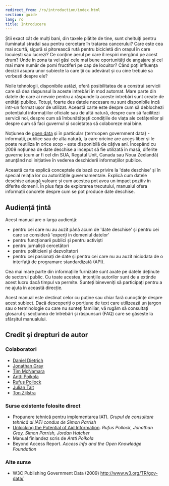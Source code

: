 ```yaml
---
redirect_from: /ro/introduction/index.html
section: guide
lang: ro
title: Introducere
---
```


Știi exact cât de mulți bani, din taxele plătite de tine, sunt cheltuiți pentru iluminatul stradal sau pentru cercetare în tratarea cancerului? Care este cea mai scurtă, sigură si pitorească rută pentru bicicletă din orașul în care locuiești sau lucrezi? Ce conține aerul pe care îl respiri mergând pe acest drum? Unde în zona ta vei găsi cele mai bune oportunități de angajare și cel mai mare număr de pomi fructiferi pe cap de locuitor? Când poți influența decizii asupra unor subiecte la care ții cu adevărat și cu cine trebuie sa vorbesti despre ele?

Noile tehnologii, disponibile astăzi, oferă posibilitatea de a construi servicii care să dea răspunsul la aceste intrebări în mod automat. Mare parte din datele de care ai nevoie pentru a răspunde la aceste intrebări sunt create de entități publice. Totuși, foarte des datele necesare nu sunt disponibile incă intr-un format ușor de utilizat. Această carte este despre cum să deblochezi potențialul informațiilor oficiale sau de altă natură, despre cum să facilitezi servicii noi, despre cum să îmbunătățești condițiile de viața ale cetățenilor și despre cum să faci guvernul și societatea să colaboreze mai bine.

Noțiunea de [open data](/glossary/ro/terms/open-data/) și în particular {term:open government data} - informații, publice sau de alta natură, la care oricine are acces liber și le poate reutiliza în orice scop - este disponibilă de câțiva ani. Începând cu 2009 noțiunea de date deschise a inceput să fie utilizată în masă, diferite guverne (cum ar fi cel din SUA, Regatul Unit, Canada sau Noua Zeelandă) anunțând noi inițiative în vederea deschiderii informațiilor publice.

Această carte explică conceptele de bază cu privire la 'date deschise' și în special relația lor cu autoritățile guvernamentale. Explică cum datele deschise adaugă valoare și cum acestea pot avea un impact pozitiv în diferite domenii. În plus fața de explorarea trecutului, manualul ofera informații concrete despre cum se pot produce date deschise.

## Audiență țintă

Acest manual are o larga audiență:

-   pentru cei care nu au auzit până acum de 'date deschise' și pentru cei care se consideră 'experți in domeniul datelor'
-   pentru funcționarii publici și pentru activiști
-   pentru jurnaliști cercetători
-   pentru politicieni și dezvoltatori
-   pentru cei pasionați de date și pentru cei care nu au auzit niciodata de o interfaţă de programare standardizată (API).

Cea mai mare parte din informațiile furnizate sunt axate pe datele deținute de sectorul public. Cu toate acestea, intenţiile autorilor sunt de a extinde acest lucru dacă timpul va permite. Sunteți bineveniți să participați pentru a ne ajuta în această direcție.

Acest manual este destinat celor cu puține sau chiar fară cunoștințe despre acest subiect. Dacă descoperiți o porțiune de text care utilizează un jargon sau o terminologie cu care nu sunteți familiar, vă rugăm să consultați glosarul și secțiunea de întrebări și răspunsuri (FAQ) care se găsește la sfârșitul manualului.

## Credit și drepturi de autor

### Colaboratori

-   [Daniel Dietrich](http://ddie.me/)
-   [Jonathan Gray](http://jonathangray.org/)
-   [Tim McNamara](http://timmcnamara.co.nz)
-   [Antti Poikola](http://apoikola.wordpress.com/)
-   [Rufus Pollock](http://rufuspollock.org/)
-   [Julian Tait](http://www.littlestar.tv/)
-   [Ton Zijlstra](http://www.zylstra.org/)

### Surse existente folosite direct

-   Propunere tehnică pentru implementarea IATI. *Grupul de consultare tehnică al IATI condus de Simon Parrish*
-   [Unlocking the Potential of Aid Information](http://www.unlockingaid.info/). *Rufus Pollock, Jonathan Gray, Simon Parrish, Jordan Hatcher*
-   Manual finlandez scris de *Antti Poikola*
-   Beyond Access Report. *Access Info and the Open Knowledge Foundation*

### Alte surse

-   W3C Publishing Government Data (2009) <http://www.w3.org/TR/gov-data/>